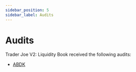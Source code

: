 ```yaml
---
sidebar_position: 5
sidebar_label: Audits
---
```


# Audits

Trader Joe V2: Liquidity Book received the following audits:

- [ABDK](https://github.com/abdk-consulting/audits/blob/main/traderjoe/ABDK_TraderJoe_TraderJoe_v_2_0.pdf)
